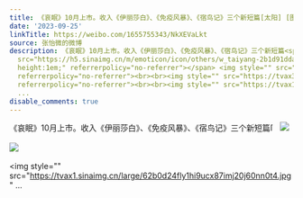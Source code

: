 ```yaml
---
title: 《哀眠》10月上市。收入《伊丽莎白》、《免疫风暴》、《宿鸟记》三个新短篇[太阳] [图片][图片][图片]
date: '2023-09-25'
linkTitle: https://weibo.com/1655755343/NkXEVaLkt
source: 张怡微的微博
description: 《哀眠》10月上市。收入《伊丽莎白》、《免疫风暴》、《宿鸟记》三个新短篇<span class="url-icon"><img alt="[太阳]"
  src="https://h5.sinaimg.cn/m/emoticon/icon/others/w_taiyang-2b1d91ddac.png" style="width:1em;
  height:1em;" referrerpolicy="no-referrer"></span> <img style="" src="https://tvax4.sinaimg.cn/large/62b0d24fly1hi941k5g2zj218d0u045o.jpg"
  referrerpolicy="no-referrer"><br><br><img style="" src="https://tvax3.sinaimg.cn/large/62b0d24fly1hi941k7kchj20u0108gug.jpg"
  referrerpolicy="no-referrer"><br><br><img style="" src="https://tvax1.sinaimg.cn/large/62b0d24fly1hi9ucx87imj20j60nn0t4.jpg"
  ...
disable_comments: true
---
```

《哀眠》10月上市。收入《伊丽莎白》、《免疫风暴》、《宿鸟记》三个新短篇<span class="url-icon"><img alt="[太阳]" src="https://h5.sinaimg.cn/m/emoticon/icon/others/w_taiyang-2b1d91ddac.png" style="width:1em; height:1em;" referrerpolicy="no-referrer"></span> <img style="" src="https://tvax4.sinaimg.cn/large/62b0d24fly1hi941k5g2zj218d0u045o.jpg" referrerpolicy="no-referrer"><br><br><img style="" src="https://tvax3.sinaimg.cn/large/62b0d24fly1hi941k7kchj20u0108gug.jpg" referrerpolicy="no-referrer"><br><br><img style="" src="https://tvax1.sinaimg.cn/large/62b0d24fly1hi9ucx87imj20j60nn0t4.jpg" ...